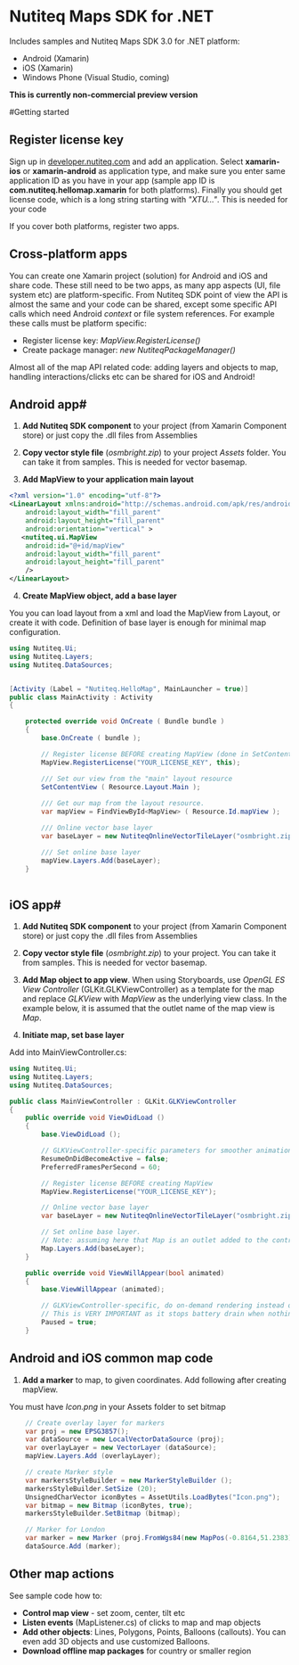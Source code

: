 # Nutiteq Maps SDK for .NET

Includes samples and Nutiteq Maps SDK 3.0 for .NET platform:
* Android (Xamarin)
* iOS (Xamarin)
* Windows Phone (Visual Studio, coming)

**This is currently non-commercial preview version**

#Getting started
## Register license key

Sign up in [developer.nutiteq.com](http://developer.nutiteq.com) and add an application. Select **xamarin-ios** or **xamarin-android** as application type, and make sure you enter same application ID as you have in your app (sample app ID is **com.nutiteq.hellomap.xamarin** for both platforms). Finally you should get license code, which is a long string starting with *"XTU..."*. This is needed for your code

If you cover both platforms, register two apps.

## Cross-platform apps #

You can create one Xamarin project (solution) for Android and iOS and share code. These still need to be two apps, as many app aspects (UI, file system etc) are platform-specific. From Nutiteq SDK point of view the API is almost the same and your code can be shared, except some specific API calls which need Android *context* or file system references. For example these calls must be platform specific:

* Register license key: *MapView.RegisterLicense()*
* Create package manager: *new NutiteqPackageManager()*

Almost all of the map API related code: adding layers and objects to map, handling interactions/clicks etc can be shared for iOS and Android!

## Android app#

1) **Add Nutiteq SDK component** to your project (from Xamarin Component store) or just copy the .dll files from Assemblies

2) **Copy vector style file** (*osmbright.zip*) to your project *Assets* folder. You can take it from samples. This is needed for vector basemap.

3) **Add MapView to your application main layout**

```xml
<?xml version="1.0" encoding="utf-8"?>
<LinearLayout xmlns:android="http://schemas.android.com/apk/res/android"
    android:layout_width="fill_parent"
    android:layout_height="fill_parent"
    android:orientation="vertical" >
   <nutiteq.ui.MapView
    android:id="@+id/mapView"
    android:layout_width="fill_parent" 
    android:layout_height="fill_parent" 
    />
</LinearLayout>
```

4) **Create MapView object, add a base layer** 

You you can load layout from a xml and load the MapView from Layout, or create it with code. Definition of base layer is enough for minimal map configuration.

```csharp
using Nutiteq.Ui;
using Nutiteq.Layers;
using Nutiteq.DataSources;


[Activity (Label = "Nutiteq.HelloMap", MainLauncher = true)]
public class MainActivity : Activity
{

	protected override void OnCreate ( Bundle bundle )
	{
		base.OnCreate ( bundle );

		// Register license BEFORE creating MapView (done in SetContentView)
		MapView.RegisterLicense("YOUR_LICENSE_KEY", this);

		/// Set our view from the "main" layout resource
		SetContentView ( Resource.Layout.Main );
	
		/// Get our map from the layout resource. 
		var mapView = FindViewById<MapView> ( Resource.Id.mapView );

		/// Online vector base layer
		var baseLayer = new NutiteqOnlineVectorTileLayer("osmbright.zip");

		/// Set online base layer  
		mapView.Layers.Add(baseLayer);
	}
	
```


## iOS app#


1) **Add Nutiteq SDK component** to your project (from Xamarin Component store) or just copy the .dll files from Assemblies

2) **Copy vector style file** (*osmbright.zip*) to your project. You can take it from samples. This is needed for vector basemap.

3) **Add Map object to app view**. When using Storyboards, use *OpenGL ES View Controller* (GLKit.GLKViewController)
as a template for the map and replace *GLKView* with *MapView* as the underlying view class.
In the example below, it is assumed that the outlet name of the map view is *Map*.

4) **Initiate map, set base layer**

Add into MainViewController.cs:

```csharp
using Nutiteq.Ui;
using Nutiteq.Layers;
using Nutiteq.DataSources;

public class MainViewController : GLKit.GLKViewController
{
	public override void ViewDidLoad ()
	{
		base.ViewDidLoad ();

		// GLKViewController-specific parameters for smoother animations
		ResumeOnDidBecomeActive = false;
		PreferredFramesPerSecond = 60;

		// Register license BEFORE creating MapView 
		MapView.RegisterLicense("YOUR_LICENSE_KEY");

		// Online vector base layer
		var baseLayer = new NutiteqOnlineVectorTileLayer("osmbright.zip");

		// Set online base layer.
		// Note: assuming here that Map is an outlet added to the controller.
		Map.Layers.Add(baseLayer);
	}

	public override void ViewWillAppear(bool animated)
	{
		base.ViewWillAppear (animated);

		// GLKViewController-specific, do on-demand rendering instead of constant redrawing
		// This is VERY IMPORTANT as it stops battery drain when nothing changes on the screen!
		Paused = true;
	}

```



## Android and iOS common map code #

1) **Add a marker** to map, to given coordinates. Add following after creating mapView.

You must have *Icon.png* in your Assets folder to set bitmap

```csharp
	// Create overlay layer for markers
	var proj = new EPSG3857();
	var dataSource = new LocalVectorDataSource (proj);
	var overlayLayer = new VectorLayer (dataSource);
	mapView.Layers.Add (overlayLayer);

	// create Marker style
	var markersStyleBuilder = new MarkerStyleBuilder ();
	markersStyleBuilder.SetSize (20);
	UnsignedCharVector iconBytes = AssetUtils.LoadBytes("Icon.png");
	var bitmap = new Bitmap (iconBytes, true);
	markersStyleBuilder.SetBitmap (bitmap);

	// Marker for London
	var marker = new Marker (proj.FromWgs84(new MapPos(-0.8164,51.2383)), markersStyleBuilder.BuildStyle ());
	dataSource.Add (marker);

```

## Other map actions

See sample code how to:

* **Control map view** - set zoom, center, tilt etc
* **Listen events** (MapListener.cs) of clicks to map and map objects
* **Add other objects**: Lines, Polygons, Points, Balloons (callouts). You can even add 3D objects and use customized Balloons.
* **Download offline map packages** for country or smaller region
